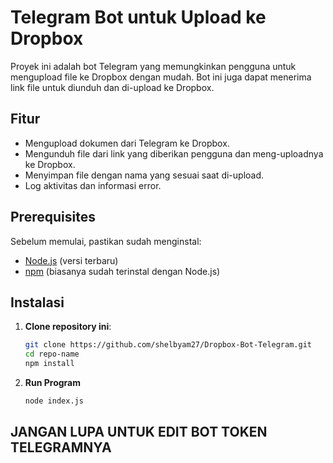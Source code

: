 # Telegram Bot untuk Upload ke Dropbox

Proyek ini adalah bot Telegram yang memungkinkan pengguna untuk mengupload file ke Dropbox dengan mudah. Bot ini juga dapat menerima link file untuk diunduh dan di-upload ke Dropbox.

## Fitur

- Mengupload dokumen dari Telegram ke Dropbox.
- Mengunduh file dari link yang diberikan pengguna dan meng-uploadnya ke Dropbox.
- Menyimpan file dengan nama yang sesuai saat di-upload.
- Log aktivitas dan informasi error.

## Prerequisites

Sebelum memulai, pastikan sudah menginstal:

- [Node.js](https://nodejs.org/) (versi terbaru)
- [npm](https://www.npmjs.com/) (biasanya sudah terinstal dengan Node.js)

## Instalasi

1. **Clone repository ini**:
   ```bash
   git clone https://github.com/shelbyam27/Dropbox-Bot-Telegram.git
   cd repo-name
   npm install
2. **Run Program**
   ```bash
   node index.js
## JANGAN LUPA UNTUK EDIT BOT TOKEN TELEGRAMNYA
  
